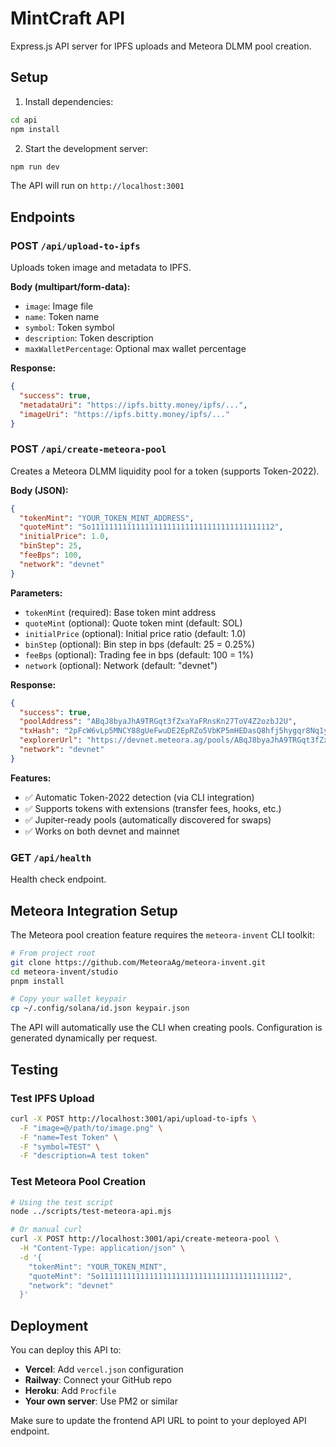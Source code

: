 # MintCraft API

Express.js API server for IPFS uploads and Meteora DLMM pool creation.

## Setup

1. Install dependencies:
```bash
cd api
npm install
```

2. Start the development server:
```bash
npm run dev
```

The API will run on `http://localhost:3001`

## Endpoints

### POST `/api/upload-to-ipfs`
Uploads token image and metadata to IPFS.

**Body (multipart/form-data):**
- `image`: Image file
- `name`: Token name
- `symbol`: Token symbol  
- `description`: Token description
- `maxWalletPercentage`: Optional max wallet percentage

**Response:**
```json
{
  "success": true,
  "metadataUri": "https://ipfs.bitty.money/ipfs/...",
  "imageUri": "https://ipfs.bitty.money/ipfs/..."
}
```

### POST `/api/create-meteora-pool`
Creates a Meteora DLMM liquidity pool for a token (supports Token-2022).

**Body (JSON):**
```json
{
  "tokenMint": "YOUR_TOKEN_MINT_ADDRESS",
  "quoteMint": "So11111111111111111111111111111111111111112",
  "initialPrice": 1.0,
  "binStep": 25,
  "feeBps": 100,
  "network": "devnet"
}
```

**Parameters:**
- `tokenMint` (required): Base token mint address
- `quoteMint` (optional): Quote token mint (default: SOL)
- `initialPrice` (optional): Initial price ratio (default: 1.0)
- `binStep` (optional): Bin step in bps (default: 25 = 0.25%)
- `feeBps` (optional): Trading fee in bps (default: 100 = 1%)
- `network` (optional): Network (default: "devnet")

**Response:**
```json
{
  "success": true,
  "poolAddress": "ABqJ8byaJhA9TRGqt3fZxaYaFRnsKn27ToV4Z2ozbJ2U",
  "txHash": "2pFcW6vLp5MNCY88gUeFwuDE2EpRZo5VbKP5mHEDasQ8hfj5hygqr8Nq1ynHAdMGEhTfi7dQp17qqJEcbgxEoHp8",
  "explorerUrl": "https://devnet.meteora.ag/pools/ABqJ8byaJhA9TRGqt3fZxaYaFRnsKn27ToV4Z2ozbJ2U",
  "network": "devnet"
}
```

**Features:**
- ✅ Automatic Token-2022 detection (via CLI integration)
- ✅ Supports tokens with extensions (transfer fees, hooks, etc.)
- ✅ Jupiter-ready pools (automatically discovered for swaps)
- ✅ Works on both devnet and mainnet

### GET `/api/health`
Health check endpoint.

## Meteora Integration Setup

The Meteora pool creation feature requires the `meteora-invent` CLI toolkit:

```bash
# From project root
git clone https://github.com/MeteoraAg/meteora-invent.git
cd meteora-invent/studio
pnpm install

# Copy your wallet keypair
cp ~/.config/solana/id.json keypair.json
```

The API will automatically use the CLI when creating pools. Configuration is generated dynamically per request.

## Testing

### Test IPFS Upload
```bash
curl -X POST http://localhost:3001/api/upload-to-ipfs \
  -F "image=@/path/to/image.png" \
  -F "name=Test Token" \
  -F "symbol=TEST" \
  -F "description=A test token"
```

### Test Meteora Pool Creation
```bash
# Using the test script
node ../scripts/test-meteora-api.mjs

# Or manual curl
curl -X POST http://localhost:3001/api/create-meteora-pool \
  -H "Content-Type: application/json" \
  -d '{
    "tokenMint": "YOUR_TOKEN_MINT",
    "quoteMint": "So11111111111111111111111111111111111111112",
    "network": "devnet"
  }'
```

## Deployment

You can deploy this API to:
- **Vercel**: Add `vercel.json` configuration
- **Railway**: Connect your GitHub repo
- **Heroku**: Add `Procfile`
- **Your own server**: Use PM2 or similar

Make sure to update the frontend API URL to point to your deployed API endpoint.